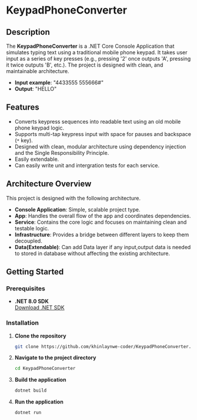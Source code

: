 # KeypadPhoneConverter

## Description
The **KeypadPhoneConverter** is a .NET Core Console Application that simulates typing text using a traditional mobile phone keypad. It takes user input as a series of key presses (e.g., pressing '2' once outputs 'A', pressing it twice outputs 'B', etc.). The project is designed with clean, and maintainable architecture.

- **Input example**: "4433555 555666#"
- **Output**: "HELLO"

## Features
- Converts keypress sequences into readable text using an old mobile phone keypad logic.
- Supports multi-tap keypress input with space for pauses and backspace (`*` key).
- Designed with clean, modular architecture using dependency injection and the Single Responsibility Principle.
- Easily extendable.
- Can easily write unit and intergration tests for each service.

## Architecture Overview
This project is designed with the following architecture. 
- **Console Application**: Simple, scalable project type.
- **App**: Handles the overall flow of the app and coordinates dependencies.
- **Service**: Contains the core logic and focuses on maintaining clean and testable logic.
- **Infrastructure**: Provides a bridge between different layers to keep them decoupled.
- **Data(Extendable)**: Can add Data layer if any input,output data is needed to stored in database without affecting the existing architecture.

## Getting Started
### Prerequisites
- **.NET 8.0 SDK**  
  [Download .NET SDK](https://dotnet.microsoft.com/en-us/download)

### Installation
1. **Clone the repository**  
   ```bash
   git clone https://github.com/khinlaynwe-coder/KeypadPhoneConverter.git
2. **Navigate to the project directory**
   ```bash
   cd KeypadPhoneConverter
3. **Build the application**
   ```bash
   dotnet build
3. **Run the application**
   ```bash
   dotnet run
